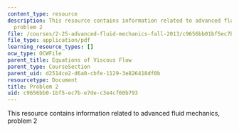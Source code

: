 ```yaml
---
content_type: resource
description: This resource contains information related to advanced fluid mechanics,
  problem 2
file: /courses/2-25-advanced-fluid-mechanics-fall-2013/c9656bb01bf5ec7be7dec3e4cf60b793_MIT2_25F13_Final_2004_Q2.pdf
file_type: application/pdf
learning_resource_types: []
ocw_type: OCWFile
parent_title: Equations of Viscous Flow
parent_type: CourseSection
parent_uid: d2514ce2-d6a0-cbfe-1129-3e826418df0b
resourcetype: Document
title: Problem 2
uid: c9656bb0-1bf5-ec7b-e7de-c3e4cf60b793
---
```

This resource contains information related to advanced fluid mechanics, problem 2

